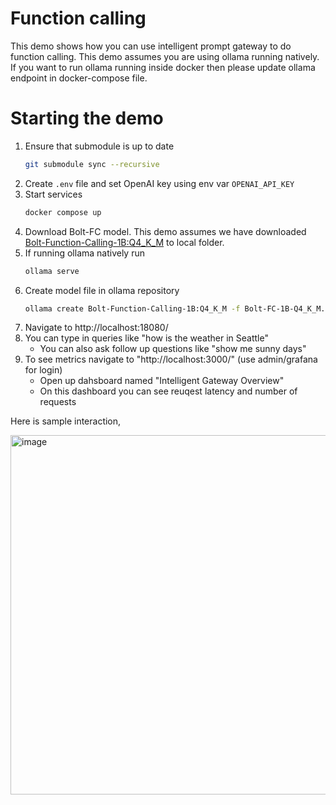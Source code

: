# Function calling
This demo shows how you can use intelligent prompt gateway to do function calling. This demo assumes you are using ollama running natively. If you want to run ollama running inside docker then please update ollama endpoint in docker-compose file.

# Starting the demo
1. Ensure that submodule is up to date
   ```sh
   git submodule sync --recursive
   ```
1. Create `.env` file and set OpenAI key using env var `OPENAI_API_KEY`
1. Start services
   ```sh
   docker compose up
   ```
1. Download Bolt-FC model. This demo assumes we have downloaded [Bolt-Function-Calling-1B:Q4_K_M](https://huggingface.co/katanemolabs/Bolt-Function-Calling-1B.gguf/blob/main/Bolt-Function-Calling-1B-Q4_K_M.gguf) to local folder.
1. If running ollama natively run
   ```sh
   ollama serve
   ```
2. Create model file in ollama repository
   ```sh
   ollama create Bolt-Function-Calling-1B:Q4_K_M -f Bolt-FC-1B-Q4_K_M.model_file
   ```
3. Navigate to http://localhost:18080/
4. You can type in queries like "how is the weather in Seattle"
   - You can also ask follow up questions like "show me sunny days"
5. To see metrics navigate to "http://localhost:3000/" (use admin/grafana for login)
   - Open up dahsboard named "Intelligent Gateway Overview"
   - On this dashboard you can see reuqest latency and number of requests

Here is sample interaction,

<img width="575" alt="image" src="https://github.com/user-attachments/assets/e0929490-3eb2-4130-ae87-a732aea4d059">
